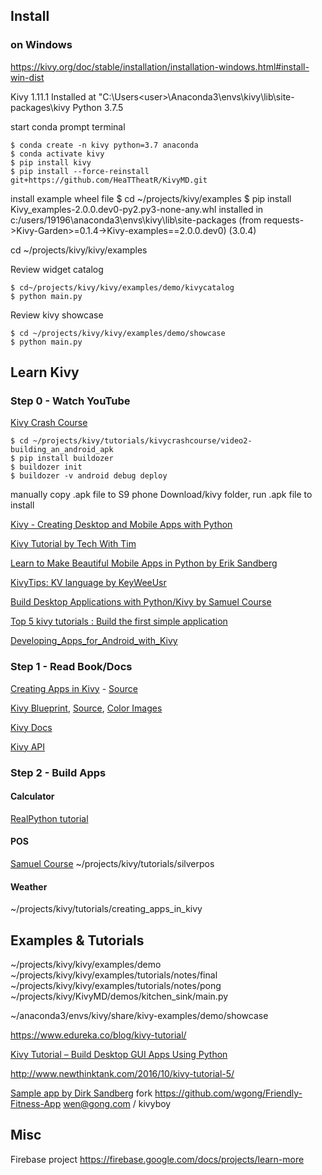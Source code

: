 ## Install 

### on Windows
https://kivy.org/doc/stable/installation/installation-windows.html#install-win-dist

Kivy 1.11.1
Installed at "C:\Users\<user>\Anaconda3\envs\kivy\lib\site-packages\kivy
Python 3.7.5


start conda prompt terminal
```
$ conda create -n kivy python=3.7 anaconda
$ conda activate kivy 
$ pip install kivy
$ pip install --force-reinstall git+https://github.com/HeaTTheatR/KivyMD.git 
```

install example wheel file
$ cd ~/projects/kivy/examples
$ pip install Kivy_examples-2.0.0.dev0-py2.py3-none-any.whl
installed in c:/users/19196\anaconda3\envs\kivy\lib\site-packages (from requests->Kivy-Garden>=0.1.4->Kivy-examples==2.0.0.dev0) (3.0.4)

cd ~/projects/kivy/kivy/examples


Review widget catalog
```
$ cd~/projects/kivy/kivy/examples/demo/kivycatalog
$ python main.py
```

Review kivy showcase
```
$ cd ~/projects/kivy/kivy/examples/demo/showcase
$ python main.py
```

## Learn Kivy

### Step 0 - Watch YouTube
[Kivy Crash Course](https://github.com/inclement/kivycrashcourse)

```
$ cd ~/projects/kivy/tutorials/kivycrashcourse/video2-building_an_android_apk
$ pip install buildozer
$ buildozer init
$ buildozer -v android debug deploy
```
manually copy .apk file to S9 phone Download/kivy folder, run .apk file to install

[Kivy - Creating Desktop and Mobile Apps with Python](https://youtu.be/8zSNzUAfohA)


[Kivy Tutorial by Tech With Tim](https://techwithtim.net/tutorials/kivy-tutorial/the-kv-design-language-kv-file/)

[Learn to Make Beautiful Mobile Apps in Python by Erik Sandberg](https://youtu.be/-9VnIy6cS_E)


[KivyTips: KV language by KeyWeeUsr](https://youtu.be/ktgPQRTHyw0)


[Build Desktop Applications with Python/Kivy by Samuel Course](https://youtu.be/dZkZ_AQg15M)

[Top 5 kivy tutorials : Build the first simple application](https://youtu.be/e9nGgUMQlgA)

[Developing_Apps_for_Android_with_Kivy](https://elib.dlr.de/86231/1/20130409-1_Developing_Apps_for_Android_with_Kivy.pdf)

### Step 1 - Read Book/Docs
[Creating Apps in Kivy](https://www.oreilly.com/library/view/creating-apps-in/9781491947333/ch01.html) - [Source](https://github.com/oreillymedia/creating_apps_in_kivy)

[Kivy Blueprint](http://1.droppdf.com/files/VbtGL/kivy-blueprints-mark-vasilkov.pdf), 
 [Source](https://github.com/mvasilkov/kb), [Color Images](http://www.packtpub.com/sites/default/files/downloads/7849OS_ColorImages.pdf)

[Kivy Docs](https://buildmedia.readthedocs.org/media/pdf/kivy/latest/kivy.pdf)

[Kivy API](https://kivy.org/doc/stable/api-kivy.html)

### Step 2 - Build Apps

#### Calculator
[RealPython tutorial](https://realpython.com/mobile-app-kivy-python/)

#### POS
[Samuel Course](https://github.com/qodzero/silverpos/)
~/projects/kivy/tutorials/silverpos

#### Weather
~/projects/kivy/tutorials/creating_apps_in_kivy


## Examples & Tutorials

~/projects/kivy/kivy/examples/demo
~/projects/kivy/kivy/examples/tutorials/notes/final
~/projects/kivy/kivy/examples/tutorials/notes/pong
~/projects/kivy/KivyMD/demos/kitchen_sink/main.py

~/anaconda3/envs/kivy/share/kivy-examples/demo/showcase


https://www.edureka.co/blog/kivy-tutorial/

[Kivy Tutorial – Build Desktop GUI Apps Using Python](https://likegeeks.com/kivy-tutorial/)

http://www.newthinktank.com/2016/10/kivy-tutorial-5/


[Sample app by Dirk Sandberg](https://github.com/Dirk-Sandberg)
fork https://github.com/wgong/Friendly-Fitness-App
wen@gong.com / kivyboy


## Misc
Firebase project
https://firebase.google.com/docs/projects/learn-more

